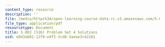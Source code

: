 ```yaml
---
content_type: resource
description: ''
file: /media/https%3A/open-learning-course-data-rc.s3.amazonaws.com/5-08j-biological-chemistry-ii-spring-2016/e8d3a68212f8e4f53cd85aeae3c42181_MIT5_08jS16ps4_soln.pdf
file_type: application/pdf
resourcetype: Document
title: 5.08J (S16) Problem Set 4 Solutions
uid: e8d3a682-12f8-e4f5-3cd8-5aeae3c42181
---
```

